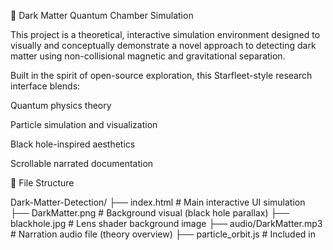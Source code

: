 🧪 Dark Matter Quantum Chamber Simulation

This project is a theoretical, interactive simulation environment designed to visually and conceptually demonstrate a novel approach to detecting dark matter using non-collisional magnetic and gravitational separation.

Built in the spirit of open-source exploration, this Starfleet-style research interface blends:

Quantum physics theory

Particle simulation and visualization

Black hole-inspired aesthetics

Scrollable narrated documentation

📁 File Structure

Dark-Matter-Detection/
├── index.html               # Main interactive UI simulation
├── DarkMatter.png           # Background visual (black hole parallax)
├── blackhole.jpg            # Lens shader background image
├── audio/DarkMatter.mp3     # Narration audio file (theory overview)
├── particle_orbit.js        # Included in <script> (lens and orbit logic)
├── style.css (inlined)      # Simulation visuals, particles, mobile-fix
├── quantum_framework_mvp.py # Python backend simulation framework (Lorentz, tunneling, CSV export)
├── casimir_shift_analysis.R # R-based vacuum force analysis stub
├── narration_transcript.txt # Full text version of all narrated theory pages
├── LICENSE                  # MIT License
└── README.md                # This file

🌌 Requirements

This is a front-end HTML+JS simulation and runs entirely in a browser.

To view the simulation:

Open index.html in any modern browser (Chrome, Edge, Firefox, Safari)

Ensure DarkMatter.png and blackhole.jpg are in the same folder

Optional: place the audio/DarkMatter.mp3 in the correct path to enable voice playback

If you wish to run the Python-based simulation backend (quantum_framework_mvp.py):

🐍 Python Requirements:

pip install matplotlib numpy

If you plan to use the R script:

📊 R Requirements:

R Base

tidyverse (or dplyr, ggplot2 depending on future expansions)

🎮 Features

🌠 Real-time black hole background with parallax animation

🌀 Mouse-controlled lens distortion and magnetic warp field

⚛️ Orbiting particles simulate gravitational light bending

📜 Scrollable research documentation (Pages 1–3 of experiment design)

🎧 Narration player with Starfleet-style UI

🎯 Responsive layout with mobile support and touch lens control

🔧 Dev Notes

To edit styles: all CSS is currently inline inside <head> for simplicity. For modular design, extract to style.css.

To add theory expansions:

Place additional text in #doc-text inside .doc-section

Use <h3>, <p>, or custom diagram blocks like:

<pre> ASCII or logic diagrams here </pre>

🛡 License

MIT License — © 2025 Newport River Company

Open Source Science for Humanity | May your vacuum chamber stay cold, your detectors sensitive, and your lens forever gravitational.

👽 Credits

Simulation & Research Concept: Mark Anthony Bartholomew

AI Code and Interface: (The Architect)

Graphics & Visualization: You, the Explorer

🖖 “To boldly go where no particle has ever interacted.”

